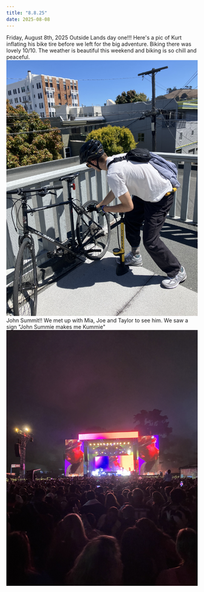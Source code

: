 ```yaml
---
title: "8.8.25"
date: 2025-08-08
---
```


Friday, August 8th, 2025
Outside Lands day one!!! Here's a pic of Kurt inflating his bike tire
before we left for the big adventure. Biking there was lovely 10/10. The 
weather is beautiful this weekend and biking is so chill and peaceful.
![Image 1](img1.jpeg)
John Summit!! We met up with Mia, Joe and Taylor to see him.
We saw a sign "John Summie makes me Kummie"
![Image 2](img2.jpeg)